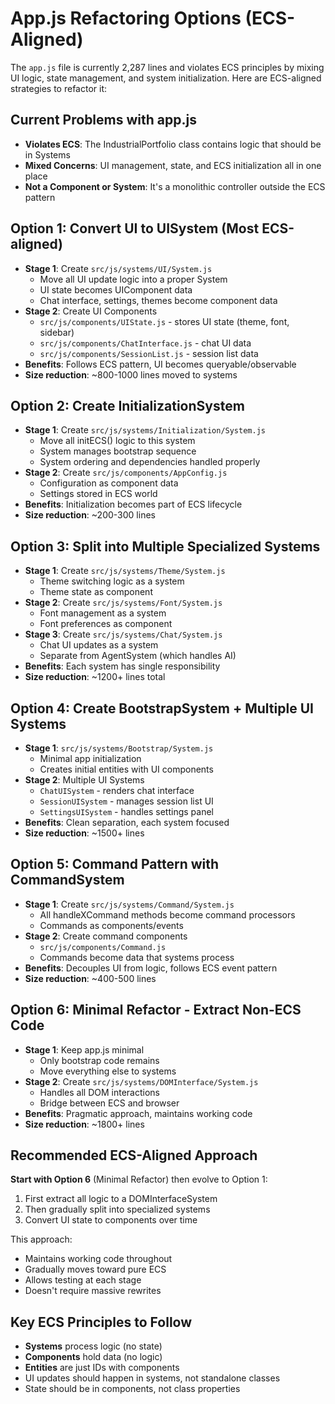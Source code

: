 # App.js Refactoring Options (ECS-Aligned)

The `app.js` file is currently 2,287 lines and violates ECS principles by mixing UI logic, state management, and system initialization. Here are ECS-aligned strategies to refactor it:

## Current Problems with app.js
- **Violates ECS**: The IndustrialPortfolio class contains logic that should be in Systems
- **Mixed Concerns**: UI management, state, and ECS initialization all in one place
- **Not a Component or System**: It's a monolithic controller outside the ECS pattern

## Option 1: Convert UI to UISystem (Most ECS-aligned)
- **Stage 1**: Create `src/js/systems/UI/System.js`
  - Move all UI update logic into a proper System
  - UI state becomes UIComponent data
  - Chat interface, settings, themes become component data
- **Stage 2**: Create UI Components
  - `src/js/components/UIState.js` - stores UI state (theme, font, sidebar)
  - `src/js/components/ChatInterface.js` - chat UI data
  - `src/js/components/SessionList.js` - session list data
- **Benefits**: Follows ECS pattern, UI becomes queryable/observable
- **Size reduction**: ~800-1000 lines moved to systems

## Option 2: Create InitializationSystem
- **Stage 1**: Create `src/js/systems/Initialization/System.js`
  - Move all initECS() logic to this system
  - System manages bootstrap sequence
  - System ordering and dependencies handled properly
- **Stage 2**: Create `src/js/components/AppConfig.js`
  - Configuration as component data
  - Settings stored in ECS world
- **Benefits**: Initialization becomes part of ECS lifecycle
- **Size reduction**: ~200-300 lines

## Option 3: Split into Multiple Specialized Systems
- **Stage 1**: Create `src/js/systems/Theme/System.js`
  - Theme switching logic as a system
  - Theme state as component
- **Stage 2**: Create `src/js/systems/Font/System.js`
  - Font management as a system
  - Font preferences as component
- **Stage 3**: Create `src/js/systems/Chat/System.js`
  - Chat UI updates as a system
  - Separate from AgentSystem (which handles AI)
- **Benefits**: Each system has single responsibility
- **Size reduction**: ~1200+ lines total

## Option 4: Create BootstrapSystem + Multiple UI Systems
- **Stage 1**: `src/js/systems/Bootstrap/System.js`
  - Minimal app initialization
  - Creates initial entities with UI components
- **Stage 2**: Multiple UI Systems
  - `ChatUISystem` - renders chat interface
  - `SessionUISystem` - manages session list UI
  - `SettingsUISystem` - handles settings panel
- **Benefits**: Clean separation, each system focused
- **Size reduction**: ~1500+ lines

## Option 5: Command Pattern with CommandSystem
- **Stage 1**: Create `src/js/systems/Command/System.js`
  - All handleXCommand methods become command processors
  - Commands as components/events
- **Stage 2**: Create command components
  - `src/js/components/Command.js`
  - Commands become data that systems process
- **Benefits**: Decouples UI from logic, follows ECS event pattern
- **Size reduction**: ~400-500 lines

## Option 6: Minimal Refactor - Extract Non-ECS Code
- **Stage 1**: Keep app.js minimal
  - Only bootstrap code remains
  - Move everything else to systems
- **Stage 2**: Create `src/js/systems/DOMInterface/System.js`
  - Handles all DOM interactions
  - Bridge between ECS and browser
- **Benefits**: Pragmatic approach, maintains working code
- **Size reduction**: ~1800+ lines

## Recommended ECS-Aligned Approach

**Start with Option 6** (Minimal Refactor) then evolve to Option 1:
1. First extract all logic to a DOMInterfaceSystem
2. Then gradually split into specialized systems
3. Convert UI state to components over time

This approach:
- Maintains working code throughout
- Gradually moves toward pure ECS
- Allows testing at each stage
- Doesn't require massive rewrites

## Key ECS Principles to Follow
- **Systems** process logic (no state)
- **Components** hold data (no logic)
- **Entities** are just IDs with components
- UI updates should happen in systems, not standalone classes
- State should be in components, not class properties